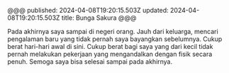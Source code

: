 @@@
published: 2024-04-08T19:20:15.503Z
updated: 2024-04-08T19:20:15.503Z
title: Bunga Sakura
@@@

Pada akhirnya saya sampai di negeri orang. 
Jauh dari keluarga, mencari pengalaman baru yang tidak pernah saya bayangkan sebelumnya.
Cukup berat hari-hari awal di sini.
Cukup berat bagi saya yang dari kecil tidak pernah melakukan pekerjaan yang mengandalkan dengan fisik secara penuh.
Semoga saya bisa selesai sampai pada akhirnya.

